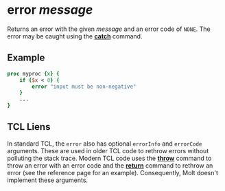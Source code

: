 # error *message*

Returns an error with the given *message* and an error code of `NONE`.  The error may
be caught using the [**catch**](./catch.md) command.

## Example

```tcl
proc myproc {x} {
    if {$x < 0} {
        error "input must be non-negative"
    }
    ...
}
```

## TCL Liens

In standard TCL, the `error` also has optional `errorInfo` and `errorCode` arguments.  These
are used in older TCL code to rethrow errors without polluting the stack trace.  Modern TCL code
uses the [**throw**](./throw.md) command to throw an error with an error code and the
[**return**](./return.md) command to rethrow an error (see the reference page for an
example).  Consequently, Molt doesn't implement these arguments.
